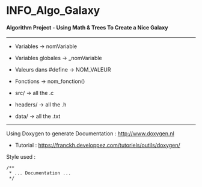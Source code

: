 # INFO_Algo_Galaxy
#### Algorithm Project - Using Math &amp; Trees To Create a Nice Galaxy
------
* Variables → nomVariable
* Variables globales → _nomVariable
* Valeurs dans #define → NOM_VALEUR
* Fonctions → nom_fonction()

* src/ → all the .c
* headers/ → all the .h
* data/ → all the .txt
------

Using Doxygen to generate Documentation : 
http://www.doxygen.nl
* Tutorial : https://franckh.developpez.com/tutoriels/outils/doxygen/

Style used :

```
/**
 * ... Documentation ...
 */
 ```